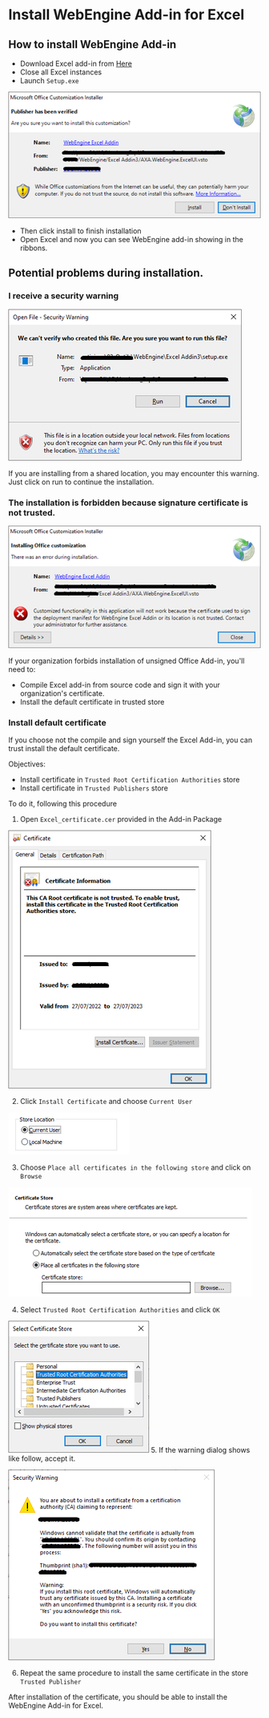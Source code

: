 # Install WebEngine Add-in for Excel

## How to install WebEngine Add-in
* Download Excel add-in from [Here](http://download_link.)
* Close all Excel instances
* Launch `Setup.exe`

![Excel Install 1](../images/excel-install-1.png)

* Then click install to finish installation
* Open Excel and now you can see WebEngine add-in showing in the ribbons.


## Potential problems during installation.
### I receive a security warning

![Excel Install 2](../images/excel-install-2.png)

If you are installing from a shared location, you may encounter this warning. Just click on run to continue the installation.

### The installation is forbidden because signature certificate is not trusted.

![Excel Install 3](../images/excel-install-3.png)

If your organization forbids installation of unsigned Office Add-in, you'll need to:
* Compile Excel add-in from source code and sign it with your organization's certificate.
* Install the default certificate in trusted store

### Install default certificate
If you choose not the compile and sign yourself the Excel Add-in, you can trust install the default certificate.

Objectives:
- Install certificate in `Trusted Root Certification Authorities` store
- Install certificate in `Trusted Publishers` store

To do it, following this procedure
1. Open `Excel_certificate.cer` provided in the Add-in Package

![Excel Install 4](../images/excel-install-4.png)

2. Click `Install Certificate` and choose `Current User`

![Excel Install 5](../images/excel-install-5.png)

3. Choose `Place all certificates in the following store` and click on `Browse`

![Excel Install 6](../images/excel-install-6.png)

4. Select `Trusted Root Certification Authorities` and click `OK`

![Excel Install 7](../images/excel-install-7.png)
5. If the warning dialog shows like follow, accept it.

![Excel Install 8](../images/excel-install-8.png)

6. Repeat the same procedure to install the same certificate in the store `Trusted Publisher`

After installation of the certificate, you should be able to install the WebEngine Add-in for Excel.
